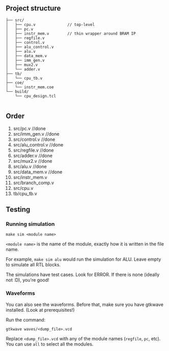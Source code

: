 ## Project structure

```project/
├── src/
│   ├── cpu.v              // top-level
│   ├── pc.v
│   ├── instr_mem.v        // thin wrapper around BRAM IP
│   ├── regfile.v
│   ├── control.v
│   ├── alu_control.v
│   ├── alu.v
│   ├── data_mem.v
│   ├── imm_gen.v
│   ├── mux2.v
│   └── adder.v
├── tb/
│   └── cpu_tb.v
├── coe/
│   └── instr_mem.coe
└── build/
    └── cpu_design.tcl
    
```


## Order

1.  src/pc.v                //done
2.  src/imm_gen.v           //done
3.  src/control.v           //done
4.  src/alu_control.v       //done
5.  src/regfile.v           //done
6.  src/adder.v             //done
7.  src/mux2.v              //done
8.  src/alu.v               //done
9.  src/data_mem.v          //done
10. src/instr_mem.v
11. src/branch_comp.v       
12. src/cpu.v
13. tb/cpu_tb.v



## Testing

### Running simulation
```
make sim <module name>
```

`<module name>` is the name of the module, exactly how it is written in the file name.

For example, `make sim alu` would run the simulation for ALU. Leave empty to simulate all RTL blocks.

The simulations have test cases. Look for ERROR. If there is none (ideally not :D), you're good!

### Waveforms

You can also see the waveforms. Before that, make sure you have gtkwave installed. (Look at prerequisites!)

Run the command:

```
gtkwave waves/<dump_file>.vcd
```

Replace `<dump_file>.vcd` with any of the module names (`regfile`, `pc`, etc). You can use `all` to select all the modules.